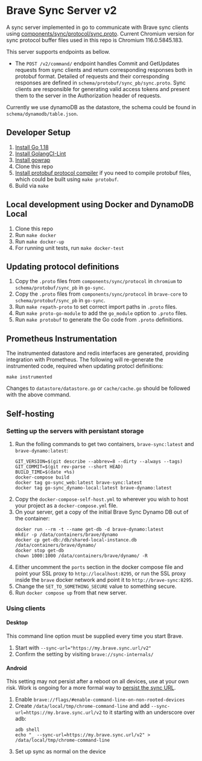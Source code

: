 # Brave Sync Server v2

A sync server implemented in go to communicate with Brave sync clients using
[components/sync/protocol/sync.proto](https://cs.chromium.org/chromium/src/components/sync/protocol/sync.proto).
Current Chromium version for sync protocol buffer files used in this repo is Chromium 116.0.5845.183.

This server supports endpoints as bellow.
- The `POST /v2/command/` endpoint handles Commit and GetUpdates requests from sync clients and return corresponding responses both in protobuf format. Detailed of requests and their corresponding responses are defined in `schema/protobuf/sync_pb/sync.proto`. Sync clients are responsible for generating valid access tokens and present them to the server in the Authorization header of requests.

Currently we use dynamoDB as the datastore, the schema could be found in `schema/dynamodb/table.json`.

## Developer Setup
1. [Install Go 1.18](https://golang.org/doc/install)
2. [Install GolangCI-Lint](https://github.com/golangci/golangci-lint#install)
3. [Install gowrap](https://github.com/hexdigest/gowrap#installation)
4. Clone this repo
5. [Install protobuf protocol compiler](https://github.com/protocolbuffers/protobuf#protocol-compiler-installation) if you need to compile protobuf files, which could be built using `make protobuf`.
6. Build via `make`

## Local development using Docker and DynamoDB Local
1. Clone this repo
2. Run `make docker`
3. Run `make docker-up`
4. For running unit tests, run `make docker-test`

## Updating protocol definitions
1. Copy the `.proto` files from `components/sync/protocol` in `chromium` to `schema/protobuf/sync_pb` in `go-sync`.
2. Copy the `.proto` files from `components/sync/protocol` in `brave-core` to `schema/protobuf/sync_pb` in `go-sync`.
3. Run `make repath-proto` to set correct import paths in `.proto` files.
4. Run `make proto-go-module` to add the `go_module` option to `.proto` files.
5. Run `make protobuf` to generate the Go code from `.proto` definitions.

## Prometheus Instrumentation
The instrumented datastore and redis interfaces are generated, providing integration with Prometheus.  The following will re-generate the instrumented code, required when updating protocl definitions:

```
make instrumented
```

Changes to `datastore/datastore.go` or `cache/cache.go` should be followed with the above command.

## Self-hosting

### Setting up the servers with persistant storage
1. Run the folling commands to get two containers, `brave-sync:latest` and `brave-dynamo:latest`:
    ```
    GIT_VERSION=$(git describe --abbrev=8 --dirty --always --tags)
    GIT_COMMIT=$(git rev-parse --short HEAD)
    BUILD_TIME=$(date +%s)
    docker-compose build
    docker tag go-sync_web:latest brave-sync:latest
    docker tag go-sync_dynamo-local:latest brave-dynamo:latest
    ```
2. Copy the `docker-compose-self-host.yml` to wherever you wish to host your project as a `docker-compose.yml` file.
3. On your server, get a copy of the initial Brave Sync Dynamo DB out of the container:
    ```
    docker run --rm -t --name get-db -d brave-dynamo:latest
    mkdir -p /data/containers/brave/dynamo
    docker cp get-db:/db/shared-local-instance.db /data/containers/brave/dynamo/
    docker stop get-db
    chown 1000:1000 /data/containers/brave/dynamo/ -R
    ```
4. Either uncomment the `ports` section in the docker compose file and point your SSL proxy to `http://localhost:8295`, or run the SSL proxy inside the `brave` docker network and point it to `http://brave-sync:8295`.
5. Change the `SET_TO_SOMETHING_SECURE` value to something secure.
6. Run `docker compose up` from that new server.

### Using clients

#### Desktop
This command line option must be supplied every time you start Brave.
1. Start with `--sync-url="https://my.brave.sync.url/v2"`
2. Confirm the setting by visiting `brave://sync-internals/`

#### Android
This setting may not persist after a reboot on all devices, use at your own risk. Work is ongoing for a more formal way to [persist the sync URL](https://github.com/brave/brave-browser/issues/12314).
1. Enable `brave://flags/#enable-command-line-on-non-rooted-devices`
2. Create `/data/local/tmp/chrome-command-line` and add `--sync-url=https://my.brave.sync.url/v2` to it starting with an underscore over adb:
    ```
    adb shell
    echo "_ --sync-url=https://my.brave.sync.url/v2" > /data/local/tmp/chrome-command-line
    ```
3. Set up sync as normal on the device